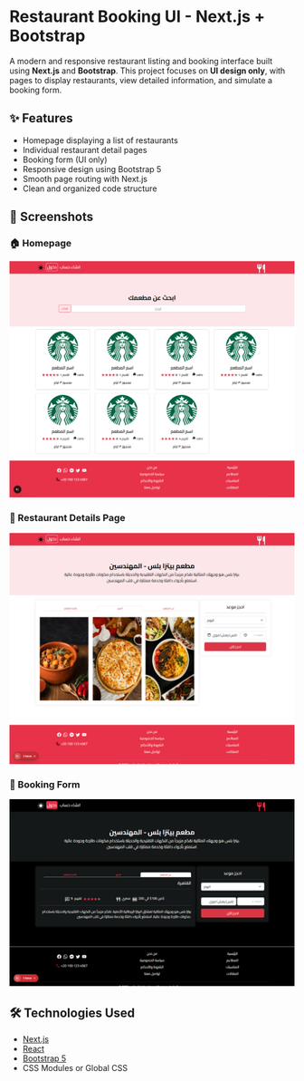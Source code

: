 # Restaurant Booking UI - Next.js + Bootstrap

A modern and responsive restaurant listing and booking interface built using **Next.js** and **Bootstrap**. This project focuses on **UI design only**, with pages to display restaurants, view detailed information, and simulate a booking form.

## ✨ Features

- Homepage displaying a list of restaurants
- Individual restaurant detail pages
- Booking form (UI only)
- Responsive design using Bootstrap 5
- Smooth page routing with Next.js
- Clean and organized code structure

## 📸 Screenshots

### 🏠 Homepage

![Homepage](./app/images/home.png)

### 📄 Restaurant Details Page

![Details](./app/images/restaurantfood.png)

### 📅 Booking Form

![Details](./app/images/restaurantdetails.png)

## 🛠️ Technologies Used

- [Next.js](https://nextjs.org/)
- [React](https://reactjs.org/)
- [Bootstrap 5](https://getbootstrap.com/)
- CSS Modules or Global CSS
